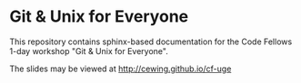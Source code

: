 # Git & Unix for Everyone

This repository contains sphinx-based documentation for the Code Fellows 1-day
workshop "Git & Unix for Everyone".

The slides may be viewed at http://cewing.github.io/cf-uge
